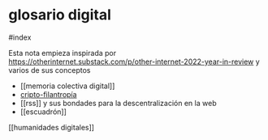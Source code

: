 # glosario digital
#index 

Esta nota empieza inspirada por <https://otherinternet.substack.com/p/other-internet-2022-year-in-review> y varios de sus conceptos

- [[memoria colectiva digital]]
- [cripto-filantropía](https://www.figma.com/file/IV5AGF2aV75vau327SUKSy/CRYPTO-PHILANTHROPY?node-id=0%3A1)
- [[rss]] y sus bondades para la descentralización en la web
- [[escuadrón]]

[[humanidades digitales]]